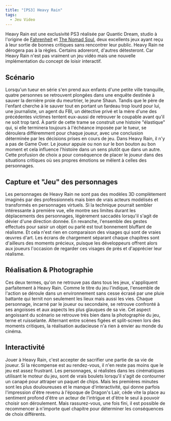 ```yaml
---
title: "[PS3] Heavy Rain"
tags:
  - Jeu Video
---
```


Heavy Rain est une exclusivité PS3 réalisée par Quantic Dream, studio à l'origine de [Fahrenheit](http://fr.wikipedia.org/wiki/Fahrenheit_%28jeu_vid%C3%A9o%29) et [The Nomad Soul](http://fr.wikipedia.org/wiki/The_Nomad_Soul), deux excellents jeux ayant reçu à leur sortie de bonnes critiques sans rencontrer leur public. Heavy Rain ne dérogera pas à la règles. Certains adoreront, d'autres détesteront. Car Heavy Rain n'est pas vraiment un jeu vidéo mais une nouvelle implémentation du concept de loisir interactif.

<!-- more -->

## Scénario

Lorsqu'un tueur en série s'en prend aux enfants d'une petite ville tranquille, quatre personnes se retrouvent plongées dans une enquête destinée à sauver la dernière proie du meurtrier, le jeune Shaun. Tandis que le père de l'enfant cherche à le sauver tout en portant un fardeau trop lourd pour lui, une journaliste, un agent du FBI, un détective privé et la mère d'une des précédentes victimes tentent eux-aussi de retrouver le coupable avant qu'il ne soit trop tard. À partir de cette trame se construit une histoire "élastique" qui, si elle terminera toujours à l'échéance imposée par le tueur, se déroulera différemment pour chaque joueur, avec une conclusion déterminée par les décisions prises en cours de jeu. Dans Heavy Rain, il n'y a pas de Game Over. Le joueur appuie ou non sur le bon bouton au bon moment et cela influence l'histoire dans un sens plutôt que dans un autre. Cette profusion de choix a pour conséquence de placer le joueur dans des situations critiques où ses propres émotions se mêlent à celles des personnages.

## Capture et "Jeu" des personnages

Les personnages de Heavy Rain ne sont pas des modèles 3D complètement imaginés par des professionnels mais bien de vrais acteurs modélisés et transformés en personnages virtuels. Si la technique pourrait sembler intéressante à première vue, elle montre ses limites durant les déplacements des personnages, légèrement saccadés lorsqu'il s'agit de dévier d'une direction donnée. En revanche, l'ensemble des gestes effectués pour saisir un objet ou parlé est tout bonnement bluffant de réalisme. Et cela n'est rien en comparaison des visages qui sont de vraies œuvres d'art. Les écrans de chargement séparant chaque chapitres sont d'ailleurs des moments précieux, puisque les développeurs offrent alors aux joueurs l'occasion de regarder ces visages de près et d'apprécier leur réalisme.

## Réalisation &amp; Photographie

Ces deux termes, qu'on ne retrouve pas dans tous les jeux, s'appliquent parfaitement à Heavy Rain. Comme le titre du jeu l'indique, l'ensemble de l'action se déroule dans un environnement sans cesse écrasé par une pluie battante qui ternit non seulement les lieux mais aussi les vies. Chaque personnage, incarné par le joueur ou secondaire, se retrouve confronté à ses angoisses et aux aspects les plus glauques de sa vie. Cet aspect angoissant du scénario se retrouve très bien dans la photographie du jeu, terne et ruisselante. Alternant entre scènes figées et split-screen lors des moments critiques, la réalisation audacieuse n'a rien à envier au monde du cinéma.

## Interactivité

Jouer à Heavy Rain, c'est accepter de sacrifier une partie de sa vie de joueur. Si la récompense est au rendez-vous, il n'en reste pas moins que le jeu est assez frustrant. Les personnages, si réalistes dans les cinématiques utilisant le moteur du jeu, sont de vrais boulets lorsqu'il s'agit de contourner un canapé pour attraper un paquet de chips. Mais les premières minutes sont les plus douloureuses et le manque d'interactivité, qui donne parfois l'impression d'être revenu à l'époque de Dragon's Lair, cède vite la place au sentiment profond d'être un acteur de l'intrigue et d'être le seul à pouvoir choisir son déroulement. Mais rassurez-vous, une fois fini, il est possible de recommencer à n'importe quel chapitre pour déterminer les conséquences de choix différents.
